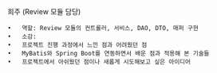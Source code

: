 희주 (Review 모듈 담당)

	•	역할: Review 모듈의 컨트롤러, 서비스, DAO, DTO, 매퍼 구현
	•	소감:
	•	프로젝트 진행 과정에서 느낀 점과 어려웠던 점
	•	MyBatis와 Spring Boot를 연동하면서 배운 점과 적용해 본 기술들
	•	프로젝트에서 아쉬웠던 점이나 새롭게 시도해보고 싶은 아이디어
